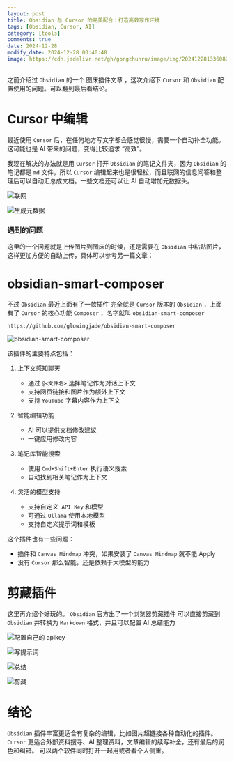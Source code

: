 ```yaml
---
layout: post
title: Obsidian 与 Cursor 的完美配合：打造高效写作环境
tags: [Obsidian, Cursor, AI]
category: [tools]
comments: true
date: 2024-12-28
modify_date: 2024-12-28 00:40:48
image: https://cdn.jsdelivr.net/gh/gongchunru/image/img/20241228133608267.png
---
```


之前介绍过 `Obsidian` 的一个 图床插件文章 ，这次介绍下 `Cursor` 和 `Obsidian` 配置使用的问题。可以翻到最后看结论。

# Cursor 中编辑

最近使用 `Cursor` 后，在任何地方写文字都会感觉很慢，需要一个自动补全功能。这可能也是 AI 带来的问题，变得比较追求 “高效”。

我现在解决的办法就是用 `Cursor` 打开 `Obsidian` 的笔记文件夹，因为 `Obsidian` 的笔记都是 `md` 文件，所以 `Cursor` 编辑起来也是很轻松，而且联网的信息问答和整理后可以自动汇总成文档。一些文档还可以让 AI 自动增加元数据头。

![联网](https://cdn.jsdelivr.net/gh/gongchunru/image/img/20241227235108673.png)

![生成元数据](https://cdn.jsdelivr.net/gh/gongchunru/image/img/20241227235159879.png)


### 遇到的问题
这里的一个问题就是上传图片到图床的时候，还是需要在 `Obsidian` 中粘贴图片，这样更加方便的自动上传，具体可以参考另一篇文章：

# obsidian-smart-composer
不过 `Obsidian` 最近上面有了一款插件 完全就是 `Cursor` 版本的 `Obsidian` ，上面有了 `Cursor` 的核心功能 `Composer` ，名字就叫 `obsidian-smart-composer`

```
https://github.com/glowingjade/obsidian-smart-composer
```

![obsidian-smart-composer](https://cdn.jsdelivr.net/gh/gongchunru/image/img/20241228113106589.png)

该插件的主要特点包括：

1. 上下文感知聊天
   - 通过 `@<文件名>` 选择笔记作为对话上下文
   - 支持网页链接和图片作为额外上下文
   - 支持 `YouTube` 字幕内容作为上下文

2. 智能编辑功能
   - AI 可以提供文档修改建议
   - 一键应用修改内容

3. 笔记库智能搜索
   - 使用 `Cmd+Shift+Enter` 执行语义搜索
   - 自动找到相关笔记作为上下文

4. 灵活的模型支持
   - 支持自定义` API Key` 和模型
   - 可通过 `Ollama` 使用本地模型
   - 支持自定义提示词和模板

这个插件也有一些问题：
* 插件和 `Canvas Mindmap` 冲突，如果安装了 `Canvas Mindmap` 就不能 Apply
* 没有 `Cursor` 那么智能，还是依赖于大模型的能力

# 剪藏插件
这里再介绍个好玩的。
`Obsidian` 官方出了一个浏览器剪藏插件 可以直接剪藏到 `Obsidian` 并转换为 `Markdown` 格式，并且可以配置 AI 总结能力

![ 配置自己的 apikey](https://cdn.jsdelivr.net/gh/gongchunru/image/img/20241228004006169.png)

![写提示词 ](https://cdn.jsdelivr.net/gh/gongchunru/image/img/20241228004011767.png)


![ 总结 ](https://cdn.jsdelivr.net/gh/gongchunru/image/img/20241228004017581.png)

![ 剪藏 ](https://cdn.jsdelivr.net/gh/gongchunru/image/img/20241228004023536.png)

# 结论
 `Obsidian` 插件丰富更适合有复杂的编辑，比如图片超链接各种自动化的插件。
 `Cursor` 更适合外部资料搜寻、AI 整理资料，文章编辑的续写补全，还有最后的润色和纠错。
 可以两个软件同时打开一起用或者看个人侧重。